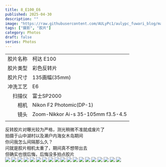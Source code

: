 ```yaml
---
title: 8_E100_E6
published: 2025-04-30
description: ""
image: "https://raw.githubusercontent.com/AULyPc1/aulypc_fuwari_blog/main/picture/mypic/film/8_E100_E6/000018.webp"
tags: ["摄影", "胶片"]
category: Photos
draft: false
series: Photos
---
```


|          |                                    |
| -------: | :--------------------------------- |
| 胶片名称 | 柯达 E100                          |
| 胶片类型 | 彩色反转片                         |
| 胶片尺寸 | 135画幅(35mm)                      |
| 冲洗工艺 | E6                                 |
|   扫描仪 | 富士SP2000                         |
|     相机 | Nikon F2 Photomic(DP-1)            |
|     镜头 | Zoom-Nikkor Ai-s 35-105mm f3.5-4.5 |
|          |                                    |
  
反转胶片对曝光较为严格，测光稍微不准就成废片了  
拍摄于山中湖村以及濑户内海女木岛期间  
你问我怎么间隔那么久？  
问就是胶片相机太重了，期间真不想带出去  
但确实也很后悔，后悔没多拍点胶片  
<img src="https://raw.githubusercontent.com/AULyPc1/aulypc_fuwari_blog/main/picture/mypic/film/8_E100_E6/000038.webp" border=0 loading="lazy">
<img src="https://raw.githubusercontent.com/AULyPc1/aulypc_fuwari_blog/main/picture/mypic/film/8_E100_E6/000037.webp" border=0 loading="lazy">
<img src="https://raw.githubusercontent.com/AULyPc1/aulypc_fuwari_blog/main/picture/mypic/film/8_E100_E6/000035.webp" border=0 loading="lazy">
<img src="https://raw.githubusercontent.com/AULyPc1/aulypc_fuwari_blog/main/picture/mypic/film/8_E100_E6/000030.webp" border=0 loading="lazy">
<img src="https://raw.githubusercontent.com/AULyPc1/aulypc_fuwari_blog/main/picture/mypic/film/8_E100_E6/000029.webp" border=0 loading="lazy">
<img src="https://raw.githubusercontent.com/AULyPc1/aulypc_fuwari_blog/main/picture/mypic/film/8_E100_E6/000027.webp" border=0 loading="lazy">
<img src="https://raw.githubusercontent.com/AULyPc1/aulypc_fuwari_blog/main/picture/mypic/film/8_E100_E6/000022.webp" border=0 loading="lazy">
<img src="https://raw.githubusercontent.com/AULyPc1/aulypc_fuwari_blog/main/picture/mypic/film/8_E100_E6/000018.webp" border=0 loading="lazy">
<img src="https://raw.githubusercontent.com/AULyPc1/aulypc_fuwari_blog/main/picture/mypic/film/8_E100_E6/000015.webp" border=0 loading="lazy">
<img src="https://raw.githubusercontent.com/AULyPc1/aulypc_fuwari_blog/main/picture/mypic/film/8_E100_E6/000014.webp" border=0 loading="lazy">
<img src="https://raw.githubusercontent.com/AULyPc1/aulypc_fuwari_blog/main/picture/mypic/film/8_E100_E6/000013.webp" border=0 loading="lazy">
<img src="https://raw.githubusercontent.com/AULyPc1/aulypc_fuwari_blog/main/picture/mypic/film/8_E100_E6/000011.webp" border=0 loading="lazy">
<img src="https://raw.githubusercontent.com/AULyPc1/aulypc_fuwari_blog/main/picture/mypic/film/8_E100_E6/000010.webp" border=0 loading="lazy">
<img src="https://raw.githubusercontent.com/AULyPc1/aulypc_fuwari_blog/main/picture/mypic/film/8_E100_E6/000007.webp" border=0 loading="lazy">
<img src="https://raw.githubusercontent.com/AULyPc1/aulypc_fuwari_blog/main/picture/mypic/film/8_E100_E6/000006.webp" border=0 loading="lazy">
<img src="https://raw.githubusercontent.com/AULyPc1/aulypc_fuwari_blog/main/picture/mypic/film/8_E100_E6/000004.webp" border=0 loading="lazy">
<img src="https://raw.githubusercontent.com/AULyPc1/aulypc_fuwari_blog/main/picture/mypic/film/8_E100_E6/000003.webp" border=0 loading="lazy">
<img src="https://raw.githubusercontent.com/AULyPc1/aulypc_fuwari_blog/main/picture/mypic/film/8_E100_E6/000002.webp" border=0 loading="lazy">
<img src="https://raw.githubusercontent.com/AULyPc1/aulypc_fuwari_blog/main/picture/mypic/film/8_E100_E6/000001.webp" border=0 loading="lazy">